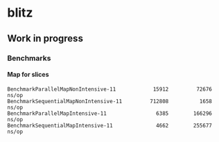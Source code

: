 # blitz

## Work in progress

### Benchmarks

#### Map for slices
```
BenchmarkParallelMapNonIntensive-11      	   15912	     72676 ns/op
BenchmarkSequentialMapNonIntensive-11    	  712808	      1658 ns/op
BenchmarkParallelMapIntensive-11         	    6385	    166296 ns/op
BenchmarkSequentialMapIntensive-11       	    4662	    255677 ns/op
```
